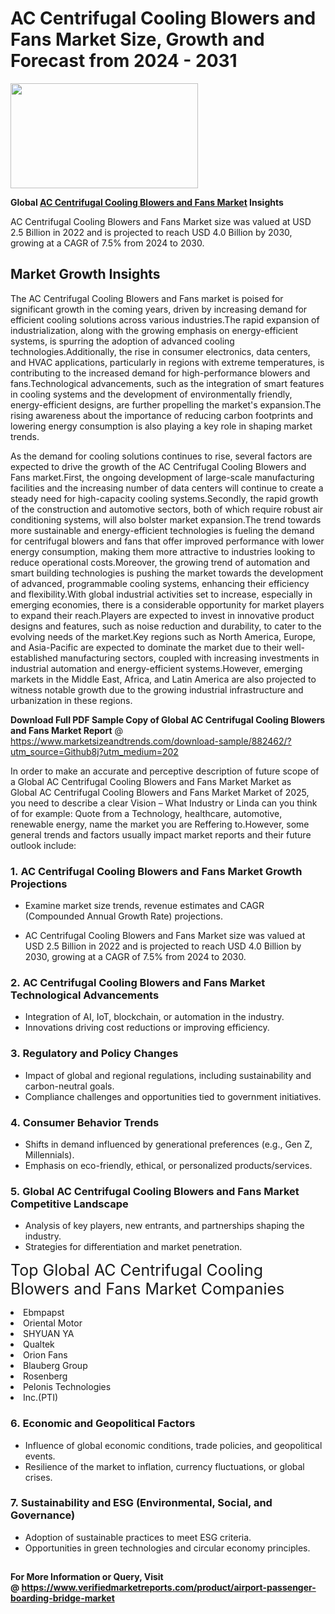 <H1>AC Centrifugal Cooling Blowers and Fans Market Size, Growth and Forecast from 2024 - 2031</H1><img class="aligncenter size-medium wp-image-584254" src="https://thirdeyenews.in/wp-content/uploads/2024/09/Global-Market-Research-300x168.jpeg" alt="" width="300" height="168" /><p><strong>Global&nbsp;<a href="https://www.marketsizeandtrends.com/download-sample/882462/?utm_source=Github8j?utm_medium=202">AC Centrifugal Cooling Blowers and Fans Market</a> Insights</strong></p><p>AC Centrifugal Cooling Blowers and Fans Market size was valued at USD 2.5 Billion in 2022 and is projected to reach USD 4.0 Billion by 2030, growing at a CAGR of 7.5% from 2024 to 2030.</p><p><h2>Market Growth Insights</h2> <p>The AC Centrifugal Cooling Blowers and Fans market is poised for significant growth in the coming years, driven by increasing demand for efficient cooling solutions across various industries.The rapid expansion of industrialization, along with the growing emphasis on energy-efficient systems, is spurring the adoption of advanced cooling technologies.Additionally, the rise in consumer electronics, data centers, and HVAC applications, particularly in regions with extreme temperatures, is contributing to the increased demand for high-performance blowers and fans.Technological advancements, such as the integration of smart features in cooling systems and the development of environmentally friendly, energy-efficient designs, are further propelling the market's expansion.The rising awareness about the importance of reducing carbon footprints and lowering energy consumption is also playing a key role in shaping market trends.</p> <p>As the demand for cooling solutions continues to rise, several factors are expected to drive the growth of the AC Centrifugal Cooling Blowers and Fans market.First, the ongoing development of large-scale manufacturing facilities and the increasing number of data centers will continue to create a steady need for high-capacity cooling systems.Secondly, the rapid growth of the construction and automotive sectors, both of which require robust air conditioning systems, will also bolster market expansion.The trend towards more sustainable and energy-efficient technologies is fueling the demand for centrifugal blowers and fans that offer improved performance with lower energy consumption, making them more attractive to industries looking to reduce operational costs.Moreover, the growing trend of automation and smart building technologies is pushing the market towards the development of advanced, programmable cooling systems, enhancing their efficiency and flexibility.With global industrial activities set to increase, especially in emerging economies, there is a considerable opportunity for market players to expand their reach.Players are expected to invest in innovative product designs and features, such as noise reduction and durability, to cater to the evolving needs of the market.Key regions such as North America, Europe, and Asia-Pacific are expected to dominate the market due to their well-established manufacturing sectors, coupled with increasing investments in industrial automation and energy-efficient systems.However, emerging markets in the Middle East, Africa, and Latin America are also projected to witness notable growth due to the growing industrial infrastructure and urbanization in these regions.<p><span class=""><strong>Download Full PDF Sample Copy of Global AC Centrifugal Cooling Blowers and Fans Market Report</strong> @ <a href="https://www.marketsizeandtrends.com/download-sample/882462/?utm_source=Github8j?utm_medium=202" target="_blank">https://www.marketsizeandtrends.com/download-sample/882462/?utm_source=Github8j?utm_medium=202</a></span></p><p>In order to make an accurate and perceptive description of future scope of a Global&nbsp;AC Centrifugal Cooling Blowers and Fans Market Market as Global&nbsp;AC Centrifugal Cooling Blowers and Fans Market Market of 2025, you need to describe a clear Vision &ndash; What Industry or Linda can you think of for example: Quote from a Technology, healthcare, automotive, renewable energy, name the market you are Reffering to.However, some general trends and factors usually impact market reports and their future outlook include:</p><h3>1.&nbsp;<strong>AC Centrifugal Cooling Blowers and Fans Market Growth Projections</strong></h3><ul><li>Examine market size trends, revenue estimates and CAGR (Compounded Annual Growth Rate) projections.</li><li><p>AC Centrifugal Cooling Blowers and Fans Market size was valued at USD 2.5 Billion in 2022 and is projected to reach USD 4.0 Billion by 2030, growing at a CAGR of 7.5% from 2024 to 2030.</p></li></ul><h3>2.&nbsp;<strong>AC Centrifugal Cooling Blowers and Fans Market Technological Advancements</strong></h3><ul><li>Integration of AI, IoT, blockchain, or automation in the industry.</li><li>Innovations driving cost reductions or improving efficiency.</li></ul><h3>3.&nbsp;<strong>Regulatory and Policy Changes</strong></h3><ul><li>Impact of global and regional regulations, including sustainability and carbon-neutral goals.</li><li>Compliance challenges and opportunities tied to government initiatives.</li></ul><h3>4.&nbsp;<strong>Consumer Behavior Trends</strong></h3><ul><li>Shifts in demand influenced by generational preferences (e.g., Gen Z, Millennials).</li><li>Emphasis on eco-friendly, ethical, or personalized products/services.</li></ul><h3>5.&nbsp;<strong>Global AC Centrifugal Cooling Blowers and Fans Market Competitive Landscape</strong></h3><ul><li>Analysis of key players, new entrants, and partnerships shaping the industry.</li><li>Strategies for differentiation and market penetration.</li></ul><p data-pm-slice="1 1 []"><span style="color: inherit; font-family: inherit; font-size: 25px;">Top Global AC Centrifugal Cooling Blowers and Fans Market Companies</span></p><div class="" data-test-id=""><p><li>Ebmpapst</li><li> Oriental Motor</li><li> SHYUAN YA</li><li> Qualtek</li><li> Orion Fans</li><li> Blauberg Group</li><li> Rosenberg</li><li> Pelonis Technologies</li><li> Inc.(PTI)</li></p></div><h3>6.&nbsp;<strong>Economic and Geopolitical Factors</strong></h3><ul><li>Influence of global economic conditions, trade policies, and geopolitical events.</li><li>Resilience of the market to inflation, currency fluctuations, or global crises.</li></ul><h3>7.&nbsp;<strong>Sustainability and ESG (Environmental, Social, and Governance)</strong></h3><ul><li>Adoption of sustainable practices to meet ESG criteria.</li><li>Opportunities in green technologies and circular economy principles.</li></ul><h2><strong style="font-size: 14px;">For More Information or Query, Visit @&nbsp;</strong><a style="background-color: #ffffff; font-size: 14px;" href="https://www.marketsizeandtrends.com/report/ac-centrifugal-cooling-blowers-and-fans-market/" target="_blank">https://www.verifiedmarketreports.com/product/airport-passenger-boarding-bridge-market</a></h2>